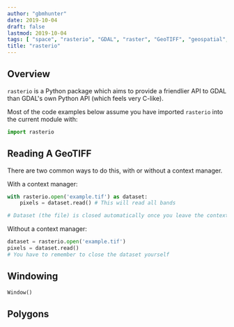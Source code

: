 ```yaml
---
author: "gbmhunter"
date: 2019-10-04
draft: false
lastmod: 2019-10-04
tags: [ "space", "rasterio", "GDAL", "raster", "GeoTIFF", "geospatial", "API" ]
title: "rasterio"
---
```


## Overview

`rasterio` is a Python package which aims to provide a friendlier API to GDAL than GDAL's own Python API (which feels very C-like). 

Most of the code examples below assume you have imported `rasterio` into the current module with:

```py
import rasterio
```

## Reading A GeoTIFF

There are two common ways to do this, with or without a context manager.

With a context manager:

```py
with rasterio.open('example.tif') as dataset:
    pixels = dataset.read() # This will read all bands

# Dataset (the file) is closed automatically once you leave the context
```

Without a context manager:

```py
dataset = rasterio.open('example.tif')
pixels = dataset.read()
# You have to remember to close the dataset yourself
```

## Windowing

```py
Window()
```

## Polygons

